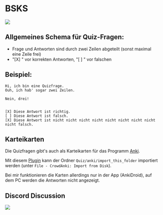 # BSKS
<img src="https://discordapp.com/api/guilds/745019290591297557/embed.png?style=shield"/>


## Allgemeines Schema für Quiz-Fragen:

- Frage und Antworten sind durch zwei Zeilen abgeteilt (sonst maximal eine Zeile frei)
- "[X] " vor korrekten Antworten, "[ ] " vor falschen

## Beispiel:

```
Hi, ich bin eine Quizfrage.
Ouh, ich hab' sogar zwei Zeilen.

Nein, drei!


[X] Diese Antwort ist richtig.
[ ] Diese Antwort ist falsch.
[X] Diese Antwort ist nicht nicht nicht nicht nicht nicht nicht nicht nicht falsch.
```

## Karteikarten

Die Quizfragen gibt's auch als Karteikarten für das Programm [Anki](https://apps.ankiweb.net/).

Mit diesem [Plugin](https://ankiweb.net/shared/info/1788670778) kann der Ordner `Quiz/anki/import_this_folder` importiert werden (unter `File - CrowdAnki: Import from Disk`).

Bei mir funktionieren die Karten allerdings nur in der App (AnkiDroid), auf dem PC werden die Antworten nicht angezeigt.

## Discord Discussion

<a href="https://discord.gg/4XNrMpr"><img src="https://discordapp.com/api/guilds/745019290591297557/embed.png?style=banner2"/></a>
